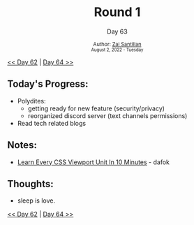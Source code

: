 <div align="center">
  <h1>Round 1</h1>
  <p>Day 63</p>
  <sub>
    Author: <a href="https://github.com/plskz" target="_blank">Zai Santillan</a>
    <br>
    <small>August 2, 2022 - Tuesday</small>
  </sub>
</div>

[<< Day 62](day062.md) | [Day 64 >>](day064.md)

## Today's Progress:

- Polydites:
  - getting ready for new feature (security/privacy)
  - reorganized discord server (text channels permissions)
- Read tech related blogs

## Notes:

- [Learn Every CSS Viewport Unit In 10 Minutes](https://youtu.be/5m6JOJLy5B0) - dafok

## Thoughts:

- sleep is love.

[<< Day 62](day062.md) | [Day 64 >>](day064.md)
